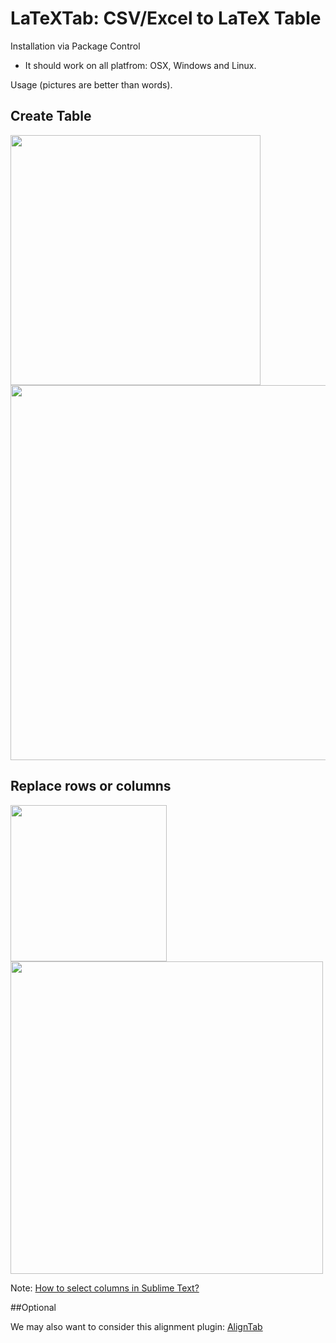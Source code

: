 LaTeXTab: CSV/Excel to LaTeX Table
===============================

Installation via Package Control

* It should work on all platfrom: OSX, Windows and Linux.

Usage (pictures are better than words).

## Create Table

<img width='400' src="https://raw.github.com/randy3k/LaTeXTab/fig/excel1.png">
<img width='600' src="https://raw.github.com/randy3k/LaTeXTab/fig/st1.png">

## Replace rows or columns

<img width='250' src="https://raw.github.com/randy3k/LaTeXTab/fig/excel2.png">
<img width='500' src="https://raw.github.com/randy3k/LaTeXTab/fig/st2.png">

Note: [How to select columns in Sublime Text?](http://www.sublimetext.com/docs/3/column_selection.html)

##Optional

We may also want to consider this alignment plugin: [AlignTab](https://github.com/randy3k/AlignTab)